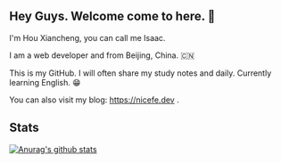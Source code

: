 ## Hey Guys. Welcome come to here. 🎉

<!--
**imhxc/imhxc** is a ✨ _special_ ✨ repository because its `README.md` (this file) appears on your GitHub profile.
-->
I'm Hou Xiancheng, you can call me Isaac.

I am a web developer and from Beijing, China. 🇨🇳

This is my GitHub. I will often share my study notes and daily. Currently learning English. 😁

You can also visit my blog: https://nicefe.dev .

## Stats

[![Anurag's github stats](https://github-readme-stats.vercel.app/api?username=imhxc)](https://github.com/imhxc)
